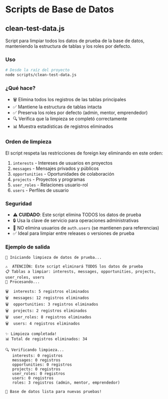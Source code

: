 # Scripts de Base de Datos

## clean-test-data.js

Script para limpiar todos los datos de prueba de la base de datos, manteniendo la estructura de tablas y los roles por defecto.

### Uso

```bash
# Desde la raíz del proyecto
node scripts/clean-test-data.js
```

### ¿Qué hace?

- 🗑️ Elimina todos los registros de las tablas principales
- ✅ Mantiene la estructura de tablas intacta
- ✅ Preserva los roles por defecto (admin, mentor, emprendedor)
- 🔍 Verifica que la limpieza se completó correctamente
- 📊 Muestra estadísticas de registros eliminados

### Orden de limpieza

El script respeta las restricciones de foreign key eliminando en este orden:

1. `interests` - Intereses de usuarios en proyectos
2. `messages` - Mensajes privados y públicos
3. `opportunities` - Oportunidades de colaboración
4. `projects` - Proyectos y programas
5. `user_roles` - Relaciones usuario-rol
6. `users` - Perfiles de usuario

### Seguridad

- ⚠️ **CUIDADO**: Este script elimina TODOS los datos de prueba
- 🔒 Usa la clave de servicio para operaciones administrativas
- 🚫 NO elimina usuarios de `auth.users` (se mantienen para referencias)
- ✅ Ideal para limpiar entre releases o versiones de prueba

### Ejemplo de salida

```
🧹 Iniciando limpieza de datos de prueba...

⚠️  ATENCIÓN: Este script eliminará TODOS los datos de prueba
📋 Tablas a limpiar: interests, messages, opportunities, projects, user_roles, users
🔄 Procesando...

🗑️  interests: 5 registros eliminados
🗑️  messages: 12 registros eliminados
🗑️  opportunities: 3 registros eliminados
🗑️  projects: 2 registros eliminados
🗑️  user_roles: 8 registros eliminados
🗑️  users: 4 registros eliminados

✨ Limpieza completada!
📊 Total de registros eliminados: 34

🔍 Verificando limpieza...
   interests: 0 registros
   messages: 0 registros
   opportunities: 0 registros
   projects: 0 registros
   user_roles: 0 registros
   users: 0 registros
   roles: 3 registros (admin, mentor, emprendedor)

🎉 Base de datos lista para nuevas pruebas!
```